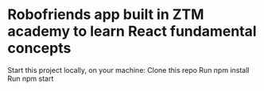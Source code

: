 # Robofriends app built in ZTM academy to learn React fundamental concepts

Start this project locally, on your machine:
Clone this repo
Run npm install
Run npm start
